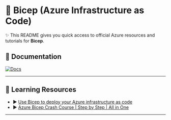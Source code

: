 # 🚀 Bicep (Azure Infrastructure as Code)

✨ This README gives you quick access to official Azure resources and tutorials for **Bicep**.

## 📖 Documentation
[![Docs]()](https://learn.microsoft.com/en-us/azure/azure-resource-manager/bicep/)

---

## 🎥 Learning Resources
- ▶️ [Use Bicep to deploy your Azure infrastructure as code](https://www.youtube.com/playlist?list=PLlrxD0HtieHjzqIRjPoERUGj49rve3rCM)  
- ▶️ [Azure Bicep Crash Course | Step by Step | All in One](https://www.youtube.com/watch?v=mKG5d9rnaYg)  

---
